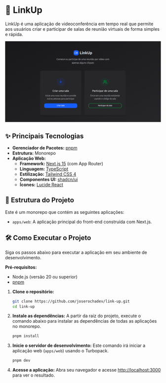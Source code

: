 # 🚀 LinkUp

LinkUp é uma aplicação de videoconferência em tempo real que permite aos usuários criar e participar de salas de reunião virtuais de forma simples e rápida.

![Página Inicial do LinkUp](./apps/web/public/link-up.png)

## ✨ Principais Tecnologias

- **Gerenciador de Pacotes:** [pnpm](https://pnpm.io/)
- **Estrutura:** Monorepo
- **Aplicação Web:**
  - **Framework:** [Next.js 15](https://nextjs.org/) (com App Router)
  - **Linguagem:** [TypeScript](https://www.typescriptlang.org/)
  - **Estilização:** [Tailwind CSS 4](https://tailwindcss.com/)
  - **Componentes UI:** [shadcn/ui](https://ui.shadcn.com/)
  - **Ícones:** [Lucide React](https://lucide.dev/)

## 📂 Estrutura do Projeto

Este é um monorepo que contém as seguintes aplicações:

- `apps/web`: A aplicação principal do front-end construída com Next.js.

## 🛠️ Como Executar o Projeto

Siga os passos abaixo para executar a aplicação em seu ambiente de desenvolvimento.

**Pré-requisitos:**

- Node.js (versão 20 ou superior)
- [pnpm](https://pnpm.io/installation)

1.  **Clone o repositório:**

    ```bash
    git clone https://github.com/joserochadev/link-up.git
    cd link-up
    ```

2.  **Instale as dependências:**
    A partir da raiz do projeto, execute o comando abaixo para instalar as dependências de todas as aplicações no monorepo.

    ```bash
    pnpm install
    ```

3.  **Inicie o servidor de desenvolvimento:**
    Este comando irá iniciar a aplicação web (`apps/web`) usando o Turbopack.

    ```bash
    pnpm dev
    ```

4.  **Acesse a aplicação:**
    Abra seu navegador e acesse [http://localhost:3000](http://localhost:3000) para ver o resultado.
